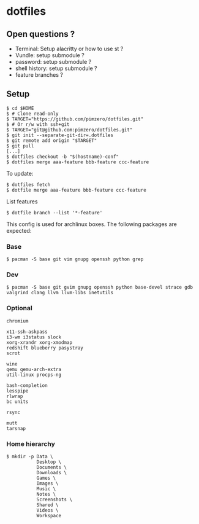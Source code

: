 dotfiles
========

Open questions ?
----------------

 - Terminal: Setup alacritty or how to use st ?
 - Vundle: setup submodule ?
 - password: setup submodule ?
 - shell history: setup submodule ?
 - feature branches ?

Setup
-----

```
$ cd $HOME
$ # Clone read-only
$ TARGET="https://github.com/pimzero/dotfiles.git"
$ # Or r/w with ssh+git
$ TARGET="git@github.com:pimzero/dotfiles.git"
$ git init --separate-git-dir=.dotfiles
$ git remote add origin "$TARGET"
$ git pull
[...]
$ dotfiles checkout -b "$(hostname)-conf"
$ dotfiles merge aaa-feature bbb-feature ccc-feature
```

To update:

```
$ dotfiles fetch
$ dotfile merge aaa-feature bbb-feature ccc-feature
```

List features

```
$ dotfile branch --list '*-feature'
```

This config is used for archlinux boxes. The following packages are expected:

### Base

```
$ pacman -S base git vim gnupg openssh python grep
```

### Dev

```
$ pacman -S base git gvim gnupg openssh python base-devel strace gdb valgrind clang llvm llvm-libs inetutils
```

### Optional

```
chromium

x11-ssh-askpass
i3-wm i3status slock
xorg-xrandr xorg-xmodmap
redshift blueberry pasystray
scrot

wine
qemu qemu-arch-extra
util-linux procps-ng

bash-completion
lesspipe
rlwrap
bc units

rsync

mutt
tarsnap
```

### Home hierarchy

```
$ mkdir -p Data \
           Desktop \
           Documents \
           Downloads \
           Games \
           Images \
           Music \
           Notes \
           Screenshots \
           Shared \
           Videos \
           Workspace
```
